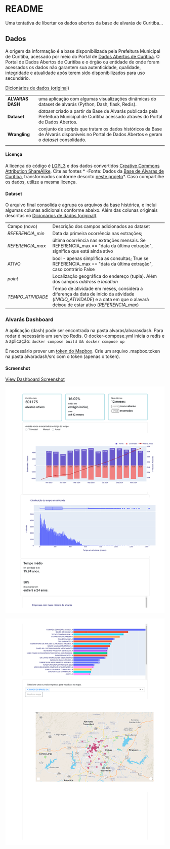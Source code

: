 # README #

Uma tentativa de libertar os dados abertos da base de alvarás de Curitiba...


## Dados ##

A origem da informação é a base disponibilizada pela Prefeitura Municipal de Curitiba, acessado por meio do Portal de [Dados Abertos de Curitiba](https://www.curitiba.pr.gov.br/dadosabertos/busca/). O Portal de Dados Abertos de Curitiba e o órgão ou entidade de onde foram acessados os dados não garantem sua autenticidade, qualidade, integridade e atualidade após terem sido disponibilizados para uso secundário.

[Dicionários de dados (original)](http://dadosabertos.c3sl.ufpr.br/curitiba/BaseAlvaras/Alvaras-Dicionario_de_Dados.csv)


|||
|------|:---|
|__ALVARAS DASH__ |uma aplicação com algumas visualizações dinâmicas do dataset de alvarás (Python, Dash, flask, Redis). |
|__Dataset__ | *dataset* criado a partir da Base de Alvarás publicada pela Prefeitura Municipal de Curitiba acessado através do Portal de Dados Abertos. |
|__Wrangling__ | conjunto de scripts que tratam os dados históricos da Base de Alvarás disponíveis no Portal de Dados Abertos e geram o *dataset* consolidado. |
|||

#### Licença
A licença do código é [LGPL3](https://www.gnu.org/licenses/lgpl-3.0.en.html) e dos dados convertidos [Creative Commons Attribution ShareAlike](https://creativecommons.org/licenses/by-sa/4.0/). Cite as fontes * -Fonte: Dados da [Base de Alvaras de Curitiba](https://www.curitiba.pr.gov.br/dadosabertos/busca/), transformados conforme descrito [neste projeto](https://bitbucket.org/sidegoals/alvaras/)*. Caso compartilhe os dados, utilize a mesma licença.

#### Dataset

O arquivo final consolida e agrupa os arquivos da base histórica, e inclui algumas colunas adicionais conforme abaixo. Além das colunas originais descritas no [Dicionários de dados (original)](http://dadosabertos.c3sl.ufpr.br/curitiba/BaseAlvaras/Alvaras-Dicionario_de_Dados.csv).

|||
|---|---|
|Campo (novo) | Descrição dos campos adicionados ao dataset |
|*REFERENCIA_min*| Data da primeira ocorrência nas extrações;|
|*REFERENCIA_max*| última ocorrência nas extrações mensais. Se REFERENCIA_max == "data da última extração", significa que está ainda ativo |
|ATIVO| bool - apenas simplifica as consultas; True se REFERENCIA_max == "data da última extração", caso contrário False |
|*point*| Localização geográfica do endereço (tupla). Além dos campos *address* e *location* |
|*TEMPO_ATIVIDADE*| Tempo de atividade em meses, considera a diferença da data de início da atividade (*INICIO_ATIVIDADE*) e a data em que o alavará deixou de estar ativo (*REFERENCIA_max*)  |


### Alvarás Dashboard 

A aplicação (dash) pode ser encontrada na pasta alvaras/alvarasdash.
Para rodar é necessário um serviço Redis. O docker-compose.yml inicia o redis e a aplicação: `docker compose build && docker compose up` 

É necessário prover um [token do Mapbox](https://account.mapbox.com/access-tokens/). Crie um arquivo .mapbox.token na pasta alvaradash/src com o token (apenas o token). 

#### Screenshot
[View Dashboard Screenshot](https://github.com/marstival/alvaracwb/blob/ff797544dcd21308ab16f2bc306104e91a030f1a/Dash%20screenshot.pdf)


![alt text](image.png)


![alt text](image-1.png)
